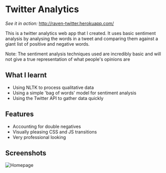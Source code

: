 # Twitter Analytics

*See it in action:* http://raven-twitter.herokuapp.com/

This is a twitter analytics web app that I created. It uses basic sentiment analysis
by analysing the words in a tweet and comparing them against a giant list of positive and
negative words.

Note: The sentiment analysis techniques used are incredibly basic and will not give a true
representation of what people's opinions are

## What I learnt
 - Using NLTK to process qualitative data
 - Using a simple 'bag of words' model for sentiment analysis
 - Using the Twitter API to gather data quickly

## Features
* Accounting for double negatives
* Visually pleasing CSS and JS transitions
* Very professional looking

## Screenshots

![Homepage](https://thumb.gyazo.com/thumb/800_w/_a4881dbeb4fd5ee435503b01325efabc-gif)

